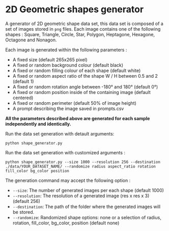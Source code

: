 # 2D Geometric shapes generator

A generator of 2D geometric shape data set, this data set is composed of a set of 
images stored in `png` files. Each image contains one of the following shapes : 
Square, Triangle, Circle, Star, Polygon, Heptagone, Hexagone, Octagone and Nonagon.

Each image is generated within the following parameters : 

- A fixed size (default 265x265 pixel)
- A fixed or random background colour (default black)
- A fixed or random filling colour of each shape (default white)
- A fixed or random aspect ratio of the shape W / H between 0.5 and 2 (default 1)
- A fixed or random rotation angle between -180° and 180° (default 0°)
- A fixed or random position inside of the containing image (default centered)
- A fixed or random perimeter (default 50% of image height)
- A prompt describing the image saved in prompts.csv

**All the parameters described above are generated for each sample independently 
and identically.** 


Run the data set generation with detault arguments:
```
python shape_generator.py
```

Run the data set generation with customized arguments :
```
python shape_generator.py --size 1000 --resolution 256 --destination ./data/YOUR_DATASET_NAME/ --randomize radius aspect_ratio rotation fill_color bg_color position
```

The generation command may accept the following option : 

- `--size`: The number of generated images per each shape (default 1000)
- `--resolution`: The resolution of a generated image (res x res x 3) (default 256)
- `--destination`: The path of the folder where the generated images 
will be stored.
- `--randomize`: Randomized shape options: none or a selection of radius, rotation, fill_color, bg_color, position (default none)
